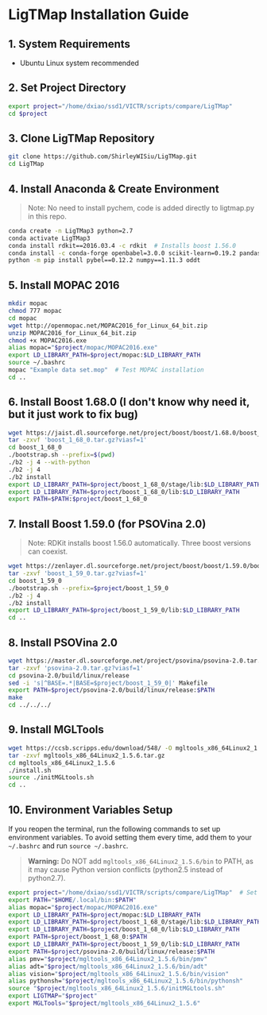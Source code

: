 # LigTMap Installation Guide

## 1. System Requirements
- Ubuntu Linux system recommended

## 2. Set Project Directory
```bash
export project="/home/dxiao/ssd1/VICTR/scripts/compare/LigTMap"
cd $project
```

## 3. Clone LigTMap Repository
```bash
git clone https://github.com/ShirleyWISiu/LigTMap.git
cd LigTMap
```

## 4. Install Anaconda & Create Environment
> Note: No need to install pychem, code is added directly to ligtmap.py in this repo.

```bash
conda create -n LigTMap3 python=2.7
conda activate LigTMap3
conda install rdkit==2016.03.4 -c rdkit  # Installs boost 1.56.0
conda install -c conda-forge openbabel=3.0.0 scikit-learn=0.19.2 pandas=0.23.4
python -m pip install pybel==0.12.2 numpy==1.11.3 oddt
```

## 5. Install MOPAC 2016
```bash
mkdir mopac
chmod 777 mopac
cd mopac
wget http://openmopac.net/MOPAC2016_for_Linux_64_bit.zip
unzip MOPAC2016_for_Linux_64_bit.zip
chmod +x MOPAC2016.exe
alias mopac="$project/mopac/MOPAC2016.exe"
export LD_LIBRARY_PATH=$project/mopac:$LD_LIBRARY_PATH
source ~/.bashrc
mopac "Example data set.mop"  # Test MOPAC installation
cd ..
```

## 6. Install Boost 1.68.0 (I don't know why need it, but it just work to fix bug)
```bash
wget https://jaist.dl.sourceforge.net/project/boost/boost/1.68.0/boost_1_68_0.tar.gz?viasf=1
tar -zxvf 'boost_1_68_0.tar.gz?viasf=1'
cd boost_1_68_0
./bootstrap.sh --prefix=$(pwd)
./b2 -j 4 --with-python
./b2 -j 4
./b2 install
export LD_LIBRARY_PATH=$project/boost_1_68_0/stage/lib:$LD_LIBRARY_PATH
export LD_LIBRARY_PATH=$project/boost_1_68_0/lib:$LD_LIBRARY_PATH
export PATH=$PATH:$project/boost_1_68_0
```

## 7. Install Boost 1.59.0 (for PSOVina 2.0)
> Note: RDKit installs boost 1.56.0 automatically. Three boost versions can coexist.

```bash
wget https://zenlayer.dl.sourceforge.net/project/boost/boost/1.59.0/boost_1_59_0.tar.gz?viasf=1
tar -zxvf 'boost_1_59_0.tar.gz?viasf=1'
cd boost_1_59_0
./bootstrap.sh --prefix=$project/boost_1_59_0
./b2 -j 4
./b2 install
export LD_LIBRARY_PATH=$project/boost_1_59_0/lib:$LD_LIBRARY_PATH
cd ..
```

## 8. Install PSOVina 2.0
```bash
wget https://master.dl.sourceforge.net/project/psovina/psovina-2.0.tar.gz?viasf=1
tar -zxvf 'psovina-2.0.tar.gz?viasf=1'
cd psovina-2.0/build/linux/release
sed -i 's|^BASE=.*|BASE=$project/boost_1_59_0|' Makefile
export PATH=$project/psovina-2.0/build/linux/release:$PATH
make
cd ../../../
```

## 9. Install MGLTools
```bash
wget https://ccsb.scripps.edu/download/548/ -O mgltools_x86_64Linux2_1.5.6.tar.gz
tar -zxvf mgltools_x86_64Linux2_1.5.6.tar.gz
cd mgltools_x86_64Linux2_1.5.6
./install.sh
source ./initMGLtools.sh
cd ..
```

## 10. Environment Variables Setup
If you reopen the terminal, run the following commands to set up environment variables. To avoid setting them every time, add them to your `~/.bashrc` and run `source ~/.bashrc`.

> **Warning:** Do NOT add `mgltools_x86_64Linux2_1.5.6/bin` to PATH, as it may cause Python version conflicts (python2.5 instead of python2.7).

```bash
export project="/home/dxiao/ssd1/VICTR/scripts/compare/LigTMap"  # Set your project directory
export PATH="$HOME/.local/bin:$PATH"
alias mopac="$project/mopac/MOPAC2016.exe"
export LD_LIBRARY_PATH=$project/mopac:$LD_LIBRARY_PATH
export LD_LIBRARY_PATH=$project/boost_1_68_0/stage/lib:$LD_LIBRARY_PATH
export LD_LIBRARY_PATH=$project/boost_1_68_0/lib:$LD_LIBRARY_PATH
export PATH=$project/boost_1_68_0:$PATH
export LD_LIBRARY_PATH=$project/boost_1_59_0/lib:$LD_LIBRARY_PATH
export PATH=$project/psovina-2.0/build/linux/release:$PATH
alias pmv="$project/mgltools_x86_64Linux2_1.5.6/bin/pmv"
alias adt="$project/mgltools_x86_64Linux2_1.5.6/bin/adt"
alias vision="$project/mgltools_x86_64Linux2_1.5.6/bin/vision"
alias pythonsh="$project/mgltools_x86_64Linux2_1.5.6/bin/pythonsh"
source "$project/mgltools_x86_64Linux2_1.5.6/initMGLtools.sh"
export LIGTMAP="$project"
export MGLTools="$project/mgltools_x86_64Linux2_1.5.6"
```



